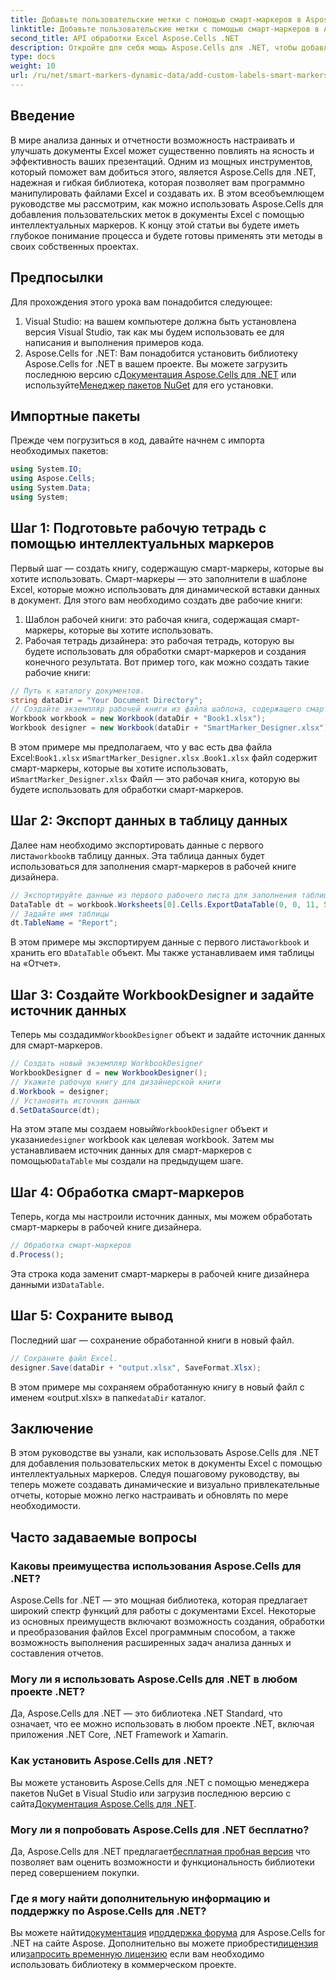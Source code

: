 ```yaml
---
title: Добавьте пользовательские метки с помощью смарт-маркеров в Aspose.Cells
linktitle: Добавьте пользовательские метки с помощью смарт-маркеров в Aspose.Cells
second_title: API обработки Excel Aspose.Cells .NET
description: Откройте для себя мощь Aspose.Cells для .NET, чтобы добавлять пользовательские метки и интеллектуальные маркеры в документы Excel. Следуйте этому пошаговому руководству и создавайте динамичные, визуально привлекательные отчеты.
type: docs
weight: 10
url: /ru/net/smart-markers-dynamic-data/add-custom-labels-smart-markers/
---
```

## Введение
В мире анализа данных и отчетности возможность настраивать и улучшать документы Excel может существенно повлиять на ясность и эффективность ваших презентаций. Одним из мощных инструментов, который поможет вам добиться этого, является Aspose.Cells для .NET, надежная и гибкая библиотека, которая позволяет вам программно манипулировать файлами Excel и создавать их.
В этом всеобъемлющем руководстве мы рассмотрим, как можно использовать Aspose.Cells для добавления пользовательских меток в документы Excel с помощью интеллектуальных маркеров. К концу этой статьи вы будете иметь глубокое понимание процесса и будете готовы применять эти методы в своих собственных проектах.
## Предпосылки
Для прохождения этого урока вам понадобится следующее:
1. Visual Studio: на вашем компьютере должна быть установлена версия Visual Studio, так как мы будем использовать ее для написания и выполнения примеров кода.
2.  Aspose.Cells for .NET: Вам понадобится установить библиотеку Aspose.Cells for .NET в вашем проекте. Вы можете загрузить последнюю версию с[Документация Aspose.Cells для .NET](https://reference.aspose.com/cells/net/) или используйте[Менеджер пакетов NuGet](https://www.nuget.org/packages/Aspose.Cells/) для его установки.
## Импортные пакеты
Прежде чем погрузиться в код, давайте начнем с импорта необходимых пакетов:
```csharp
using System.IO;
using Aspose.Cells;
using System.Data;
using System;
```
## Шаг 1: Подготовьте рабочую тетрадь с помощью интеллектуальных маркеров
Первый шаг — создать книгу, содержащую смарт-маркеры, которые вы хотите использовать. Смарт-маркеры — это заполнители в шаблоне Excel, которые можно использовать для динамической вставки данных в документ.
Для этого вам необходимо создать две рабочие книги:
1. Шаблон рабочей книги: это рабочая книга, содержащая смарт-маркеры, которые вы хотите использовать.
2. Рабочая тетрадь дизайнера: это рабочая тетрадь, которую вы будете использовать для обработки смарт-маркеров и создания конечного результата.
Вот пример того, как можно создать такие рабочие книги:
```csharp
// Путь к каталогу документов.
string dataDir = "Your Document Directory";
// Создайте экземпляр рабочей книги из файла шаблона, содержащего смарт-маркеры.
Workbook workbook = new Workbook(dataDir + "Book1.xlsx");
Workbook designer = new Workbook(dataDir + "SmartMarker_Designer.xlsx");
```
 В этом примере мы предполагаем, что у вас есть два файла Excel:`Book1.xlsx` и`SmartMarker_Designer.xlsx` .`Book1.xlsx` файл содержит смарт-маркеры, которые вы хотите использовать, и`SmartMarker_Designer.xlsx` Файл — это рабочая книга, которую вы будете использовать для обработки смарт-маркеров.
## Шаг 2: Экспорт данных в таблицу данных
 Далее нам необходимо экспортировать данные с первого листа`workbook`в таблицу данных. Эта таблица данных будет использоваться для заполнения смарт-маркеров в рабочей книге дизайнера.
```csharp
// Экспортируйте данные из первого рабочего листа для заполнения таблицы данных.
DataTable dt = workbook.Worksheets[0].Cells.ExportDataTable(0, 0, 11, 5, true);
// Задайте имя таблицы
dt.TableName = "Report";
```
 В этом примере мы экспортируем данные с первого листа`workbook` и хранить его в`DataTable` объект. Мы также устанавливаем имя таблицы на «Отчет».
## Шаг 3: Создайте WorkbookDesigner и задайте источник данных
 Теперь мы создадим`WorkbookDesigner` объект и задайте источник данных для смарт-маркеров.
```csharp
// Создать новый экземпляр WorkbookDesigner
WorkbookDesigner d = new WorkbookDesigner();
// Укажите рабочую книгу для дизайнерской книги
d.Workbook = designer;
// Установить источник данных
d.SetDataSource(dt);
```
 На этом этапе мы создаем новый`WorkbookDesigner` объект и указание`designer` workbook как целевая workbook. Затем мы устанавливаем источник данных для смарт-маркеров с помощью`DataTable` мы создали на предыдущем шаге.
## Шаг 4: Обработка смарт-маркеров
Теперь, когда мы настроили источник данных, мы можем обработать смарт-маркеры в рабочей книге дизайнера.
```csharp
// Обработка смарт-маркеров
d.Process();
```
Эта строка кода заменит смарт-маркеры в рабочей книге дизайнера данными из`DataTable`.
## Шаг 5: Сохраните вывод
Последний шаг — сохранение обработанной книги в новый файл.
```csharp
// Сохраните файл Excel.
designer.Save(dataDir + "output.xlsx", SaveFormat.Xlsx);
```
 В этом примере мы сохраняем обработанную книгу в новый файл с именем «output.xlsx» в папке`dataDir` каталог.
## Заключение
В этом руководстве вы узнали, как использовать Aspose.Cells для .NET для добавления пользовательских меток в документы Excel с помощью интеллектуальных маркеров. Следуя пошаговому руководству, вы теперь можете создавать динамические и визуально привлекательные отчеты, которые можно легко настраивать и обновлять по мере необходимости.
## Часто задаваемые вопросы
### Каковы преимущества использования Aspose.Cells для .NET?
Aspose.Cells for .NET — это мощная библиотека, которая предлагает широкий спектр функций для работы с документами Excel. Некоторые из основных преимуществ включают возможность создания, обработки и преобразования файлов Excel программным способом, а также возможность выполнения расширенных задач анализа данных и составления отчетов.
### Могу ли я использовать Aspose.Cells для .NET в любом проекте .NET?
Да, Aspose.Cells для .NET — это библиотека .NET Standard, что означает, что ее можно использовать в любом проекте .NET, включая приложения .NET Core, .NET Framework и Xamarin.
### Как установить Aspose.Cells для .NET?
 Вы можете установить Aspose.Cells для .NET с помощью менеджера пакетов NuGet в Visual Studio или загрузив последнюю версию с сайта[Документация Aspose.Cells для .NET](https://reference.aspose.com/cells/net/).
### Могу ли я попробовать Aspose.Cells для .NET бесплатно?
 Да, Aspose.Cells для .NET предлагает[бесплатная пробная версия](https://releases.aspose.com/) что позволяет вам оценить возможности и функциональность библиотеки перед совершением покупки.
### Где я могу найти дополнительную информацию и поддержку по Aspose.Cells для .NET?
 Вы можете найти[документация](https://reference.aspose.com/cells/net/) и[поддержка форума](https://forum.aspose.com/c/cells/9) для Aspose.Cells for .NET на сайте Aspose. Дополнительно вы можете приобрести[лицензия](https://purchase.aspose.com/buy) или[запросить временную лицензию](https://purchase.aspose.com/temporary-license/) если вам необходимо использовать библиотеку в коммерческом проекте.